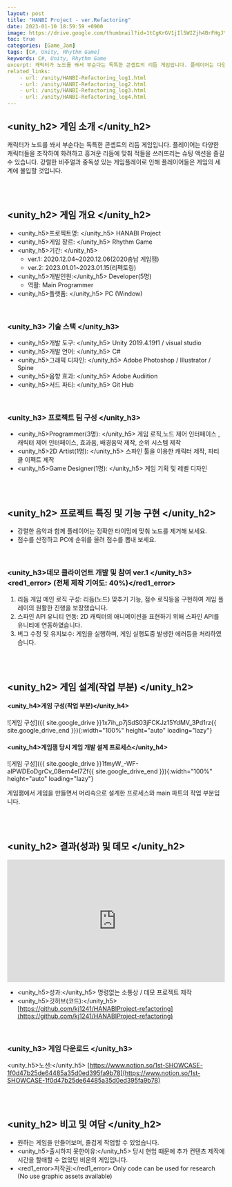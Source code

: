 ```yaml
---
layout: post
title: "HANBI Project - ver.Refactoring"
date: 2023-01-10 18:59:59 +0900
image: https://drive.google.com/thumbnail?id=1tCgKrGV1jIl5WIZjh4BrFHgJYjTYZqjR
toc: true
categories: [Game_Jam]
tags: [C#, Unity, Rhythm Game]
keywords: C#, Unity, Rhythm Game
excerpt: 캐릭터가 노드를 쏴서 부순다는 독특한 콘셉트의 리듬 게임입니다. 플레이어는 다양한 캐릭터들을 조작하여 화려하고 흥겨운 리듬에 맞춰 적들을 쓰러뜨리는 슈팅 액션을 즐길 수 있습니다. 강렬한 비주얼과 중독성 있는 게임플레이로 인해 플레이어들은 게임의 세계에 몰입할 것입니다.
related_links:
    - url: /unity/HANBI-Refactoring_log1.html
    - url: /unity/HANBI-Refactoring_log2.html
    - url: /unity/HANBI-Refactoring_log3.html
    - url: /unity/HANBI-Refactoring_log4.html
---
```


<!-- <h1><yellow1_h1>프로젝트 이름: HANBI Project - ver.Refactoring </yellow1_h1></h1>
![하나비프로젝트](https://github.com/kj1241/kj1241.github.io/assets/22047442/648e5a2c-c84f-47a1-a2cd-c6e2f63ec4da){: width="740" height="400"} -->

## <unity_h2> 게임 소개 </unity_h2>

캐릭터가 노드를 쏴서 부순다는 독특한 콘셉트의 리듬 게임입니다. 플레이어는 다양한 캐릭터들을 조작하여 화려하고 흥겨운 리듬에 맞춰 적들을 쓰러뜨리는 슈팅 액션을 즐길 수 있습니다. 강렬한 비주얼과 중독성 있는 게임플레이로 인해 플레이어들은 게임의 세계에 몰입할 것입니다.

<br>
<br>

## <unity_h2> 게임 개요 </unity_h2>

- <span><unity_h5>프로젝트명: </unity_h5> HANABI Project </span>
- <span><unity_h5>게임 장르: </unity_h5> Rhythm Game </span>
- <span><unity_h5>기간: </unity_h5></span>
    - ver.1: 2020.12.04~2020.12.06(2020충남 게임잼)
    - ver.2: 2023.01.01~2023.01.15(리펙토링)
- <span><unity_h5>개발인원:</unity_h5> Developer(5명)</span>
    - 역활: Main Programmer
- <span><unity_h5>플랫폼: </unity_h5> PC (Window)</span> 

<br>

### <unity_h3> 기술 스택 </unity_h3>

- <span><unity_h5>개발 도구: </unity_h5> Unity 2019.4.19f1 / visual studio</span>
- <span><unity_h5>개발 언어: </unity_h5> C#  </span>
- <span><unity_h5>그래픽 디자인: </unity_h5> Adobe Photoshop / Illustrator / Spine </span>
- <span><unity_h5>음향 효과: </unity_h5> Adobe Audiition</span> 
- <span><unity_h5>서드 파티: </unity_h5> Git Hub</span> 

<br>

### <unity_h3> 프로젝트 팀 구성 </unity_h3>

- <span><unity_h5>Programmer(3명): </unity_h5> 게임 로직,노드 제어 인터페이스 ,캐릭터 제어 인터페이스, 효과음, 배경음악 제작, 순위 시스템 제작 </span>
- <span><unity_h5>2D Artist(1명): </unity_h5> 스파인 툴을 이용한 캐릭터 제작, 파티클 이펙트 제작 </span>
- <span><unity_h5>Game Designer(1명): </unity_h5> 게임 기획 및 레벨 디자인 </span>

<br>
<br>

## <unity_h2> 프로젝트 특징 및 기능 구현 </unity_h2>

- 강렬한 음악과 함께 플레이어는 정확한 타이밍에 맞춰 노드를 제거해 보세요.
- 점수를 산정하고 PC에 순위를 올려 점수를 뽑내 보세요.

<br>

### <unity_h3>데모 클라이언트 개발 및 참여 ver.1 </unity_h3><red1_error> (전체 제작 기여도: 40%)</red1_error>

1. 리듬 게임 메인 로직 구성:  리듬(노드) 맞추기 기능, 점수 로직등을 구현하여 게임 플레이의 원활한 진행을 보장했습니다.
2. 스파인 API 유니티 연동: 2D 캐릭터의 애니메이션을 표현하기 위해 스파인 API를 유니티에 연동하였습니다.
3. 버그 수정 및 유지보수: 게임을 실행하며, 게임 실행도중 발생한 에러등을 처리하였습니다.

<br>
<br>

## <unity_h2> 게임 설계(작업 부분) </unity_h2>

#### **<unity_h4>게임 구성(작업 부분)</unity_h4>**

![게임 구성]({{ site.google_drive }}1x7ih_p7jSdS03jFCKJz15YdMV_3Pd1rz{{ site.google_drive_end }}){:width="100%" height="auto" loading="lazy"}

#### **<unity_h4>게임잼 당시 게임 개발 설계 프로세스</unity_h4>**

![게임 구성]({{ site.google_drive }}1fmyW_-WF-aIPWDEoDgrCv_08em4eI7Zf{{ site.google_drive_end }}){:width="100%" height="auto" loading="lazy"}

게임잼에서 게임을 만들면서 머리속으로 설계한 프로세스와 main 파트의 작업 부분입니다.


<br>
<br>

## <unity_h2> 결과(성과) 및 데모 </unity_h2>

<iframe width="100%" style="aspect-ratio:16/9" src="https://www.youtube.com/embed/YMq3jkKQHYY" title="HANABI_Project" frameborder="0" allow="accelerometer; autoplay; clipboard-write; encrypted-media; gyroscope; picture-in-picture; web-share" allowfullscreen></iframe>

- <span><unity_h5>성과:</unity_h5> 명령없는 소통상 / 데모 프로젝트 제작 </span>
- <span><unity_h5>깃허브(코드):</unity_h5> [https://github.com/kj1241/HANABIProject-refactoring](https://github.com/kj1241/HANABIProject-refactoring)</span>

<br>

### <unity_h3> 게임 다운로드 </unity_h3>

<span><unity_h5>노션:</unity_h5> [https://www.notion.so/1st-SHOWCASE-1f0d47b25de64485a35d0ed395fa9b78](https://www.notion.so/1st-SHOWCASE-1f0d47b25de64485a35d0ed395fa9b78)</span>


<br>
<br>

## <unity_h2> 비고 및 여담 </unity_h2>

- 원하는 게임을 만들어보며, 즐겁게 작업할 수 있었습니다.
- <span><unity_h5>출시하지 못한이유:</unity_h5> 당시 현업 떄문에 추가 컨텐츠 제작에 시간을 할애할 수 없었던 비운의 게임입니다.</span>
- <span><red1_error>저작권:</red1_error> Only code can be used for research (No use graphic assets available)</span>